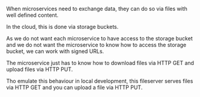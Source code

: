 When microservices need to exchange data, they can do so via files with well defined content.

In the cloud, this is done via storage buckets.

As we do not want each microservice to have access to the storage bucket and we do not want the microservice to know how to access the storage bucket, we can work with signed URLs.

The microservice just has to know how to download files via HTTP GET and upload files via HTTP PUT.

Tho emulate this behaviour in local development, this fileserver serves files via HTTP GET and you can upload a file via HTTP PUT.